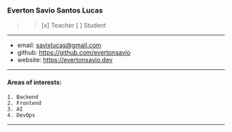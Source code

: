 ### Everton Savio Santos Lucas  
>> [x] Teacher [ ] Student  
--- 
* email: savixlucas@gmail.com  
* github: https://github.com/evertonsavio 
* website: https://evertonsavio.dev 
--- 
#### Areas of interests: 
```
1. Backend 
2. Frontend
3. AI
4. DevOps 
```
---
